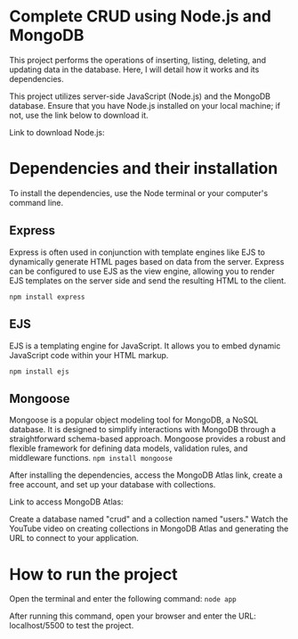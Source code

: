 # Complete CRUD using Node.js and MongoDB
This project performs the operations of inserting, listing, deleting, and updating data in the database. Here, I will detail how it works and its dependencies.

This project utilizes server-side JavaScript (Node.js) and the MongoDB database. Ensure that you have Node.js installed on your local machine; if not, use the link below to download it.

Link to download Node.js:

# Dependencies and their installation

To install the dependencies, use the Node terminal or your computer's command line.

## Express

Express is often used in conjunction with template engines like EJS to dynamically generate HTML pages based on data from the server. Express can be configured to use EJS as the view engine, allowing you to render EJS templates on the server side and send the resulting HTML to the client.

 `npm install express`

## EJS

EJS is a templating engine for JavaScript. It allows you to embed dynamic JavaScript code within your HTML markup.

`npm install ejs`

## Mongoose

Mongoose is a popular object modeling tool for MongoDB, a NoSQL database. It is designed to simplify interactions with MongoDB through a straightforward schema-based approach. Mongoose provides a robust and flexible framework for defining data models, validation rules, and middleware functions.
`npm install mongoose`

After installing the dependencies, access the MongoDB Atlas link, create a free account, and set up your database with collections.

Link to access MongoDB Atlas:

Create a database named "crud" and a collection named "users." Watch the YouTube video on creating collections in MongoDB Atlas and generating the URL to connect to your application.

# How to run the project

Open the terminal and enter the following command:
`node app`

After running this command, open your browser and enter the URL: localhost/5500 to test the project.
